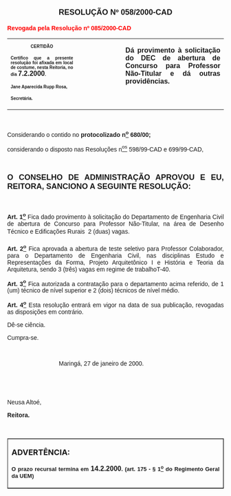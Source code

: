 <BODY>

<B><FONT SIZE=4><P ALIGN="CENTER"></P>
</FONT><FONT FACE="Arial" SIZE=4><P ALIGN="CENTER">RESOLU&Ccedil;&Atilde;O  Nº  058/2000-CAD</P>
</FONT><FONT FACE="Arial" COLOR="#ff0000"><P>Revogada pela Resolu&ccedil;&atilde;o nº 085/2000-CAD </P>
</B></FONT><FONT FACE="Arial"></FONT>
<TABLE CELLSPACING=0 BORDER=0 CELLPADDING=7 WIDTH=621>
<TR><TD WIDTH="32%" VALIGN="TOP">
<B><FONT FACE="Arial" SIZE=1><P ALIGN="CENTER">CERTID&Atilde;O</P>
<P ALIGN="JUSTIFY">   Certifico que a presente resolu&ccedil;&atilde;o foi afixada em local de costume, nesta Reitoria, no dia </FONT><FONT FACE="Arial">7.2.2000</FONT><FONT FACE="Arial" SIZE=1>.</P>
<P ALIGN="JUSTIFY"></P>
<P ALIGN="JUSTIFY">Jane Aparecida Rupp Rosa,</P>
<P ALIGN="JUSTIFY">Secret&aacute;ria.</B></FONT></TD>
<TD WIDTH="21%" VALIGN="TOP">&nbsp;</TD>
<TD WIDTH="47%" VALIGN="TOP">
<B><FONT FACE="Arial"><P ALIGN="JUSTIFY">D&aacute; provimento &agrave; solicita&ccedil;&atilde;o do DEC de abertura de Concurso para Professor N&atilde;o-Titular e d&aacute; outras provid&ecirc;ncias. </B></FONT></TD>
</TR>
</TABLE>

<FONT FACE="Arial"><P ALIGN="JUSTIFY"></P>
<P ALIGN="JUSTIFY">&nbsp;</P>
<P ALIGN="JUSTIFY">&#9;Considerando o contido no <B>protocolizado n<U><SUP>o</U></SUP> 680/00;</P>
</B><P ALIGN="JUSTIFY">&#9;considerando o disposto nas Resolu&ccedil;&otilde;es n<U><SUP>os</U></SUP> 598/99-CAD e 699/99-CAD,</P>
<P ALIGN="JUSTIFY"></P>
<P ALIGN="JUSTIFY">&nbsp;</P>
</FONT><B><FONT FACE="Arial" SIZE=4><P ALIGN="JUSTIFY">O CONSELHO DE ADMINISTRA&Ccedil;&Atilde;O APROVOU E EU, REITORA, SANCIONO A SEGUINTE RESOLU&Ccedil;&Atilde;O:</P>
</B></FONT><FONT FACE="Arial">
<P>&nbsp;</P>
<B><P ALIGN="JUSTIFY">&#9;Art. 1<U><SUP>o</B></U></SUP> Fica dado provimento &agrave; solicita&ccedil;&atilde;o do Departamento de Engenharia Civil de abertura de Concurso para Professor N&atilde;o-Titular, na &aacute;rea de Desenho T&eacute;cnico e Edifica&ccedil;&otilde;es Rurais  2 (duas) vagas. </P>
<B><P ALIGN="JUSTIFY">&#9;Art. 2<U><SUP>o</B></U></SUP> Fica aprovada a abertura de teste seletivo para Professor Colaborador, para o Departamento de Engenharia Civil, nas disciplinas Estudo e Representa&ccedil;&otilde;es da Forma, Projeto Arquitet&ocirc;nico I e Hist&oacute;ria e Teoria da Arquitetura, sendo 3 (tr&ecirc;s) vagas em regime de trabalhoT-40. </P>
<B><P ALIGN="JUSTIFY">&#9;Art. 3<U><SUP>o</B></U></SUP> Fica autorizada a contrata&ccedil;&atilde;o para o departamento acima referido, de 1 (um) t&eacute;cnico de n&iacute;vel superior e 2 (dois) t&eacute;cnicos de n&iacute;vel m&eacute;dio. </P>
<B><P ALIGN="JUSTIFY">&#9;Art. 4<U><SUP>o</B></U></SUP> Esta resolu&ccedil;&atilde;o entrar&aacute; em vigor na data de sua publica&ccedil;&atilde;o, revogadas as disposi&ccedil;&otilde;es em contr&aacute;rio.</P>
<P ALIGN="JUSTIFY">&#9;D&ecirc;-se ci&ecirc;ncia.</P>
<P ALIGN="JUSTIFY">&#9;Cumpra-se.</P>
<P ALIGN="JUSTIFY"></P>
<P ALIGN="JUSTIFY">&nbsp;</P><DIR>
<DIR>
<DIR>

<P ALIGN="JUSTIFY">&#9;&#9;&#9;Maring&aacute;, 27 de janeiro de 2000.</P>
<P ALIGN="JUSTIFY"></P>
<P ALIGN="JUSTIFY">&nbsp;</P>
<P ALIGN="JUSTIFY">&nbsp;</P></DIR>
</DIR>
</DIR>

<P ALIGN="JUSTIFY">   &#9;&#9;&#9;&#9;&#9;Neusa Alto&eacute;,</P>
<P ALIGN="JUSTIFY">&#9;&#9;&#9;&#9;&#9;<B>Reitora.</P>
<P ALIGN="JUSTIFY"></P>
<P ALIGN="JUSTIFY">&nbsp;</P></B></FONT>
<TABLE BORDER CELLSPACING=1 CELLPADDING=4 WIDTH=212>
<TR><TD VALIGN="TOP">
<B><FONT SIZE=4><P>ADVERT&Ecirc;NCIA:</P>
</FONT><FONT FACE="Arial" SIZE=2><P ALIGN="JUSTIFY">O prazo recursal termina em </FONT><FONT FACE="Arial">14.2.2000</FONT><FONT FACE="Arial" SIZE=2>. (art. 175 - § 1<U><SUP>o</U></SUP> do Regimento Geral da UEM)</B></FONT></TD>
</TR>
</TABLE>

<FONT SIZE=2><P ALIGN="JUSTIFY"> </P></FONT></BODY>
